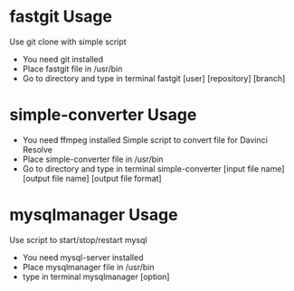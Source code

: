 # fastgit Usage
Use git clone with simple script
- You need git installed
- Place fastgit file in /usr/bin
- Go to directory and type in terminal fastgit [user] [repository] [branch]

# simple-converter Usage
- You need ffmpeg installed
Simple script to convert file for Davinci Resolve
- Place simple-converter file in /usr/bin
- Go to directory and type in terminal simple-converter [input file name] [output file name] [output file format]

# mysqlmanager Usage
Use script to start/stop/restart mysql
- You need mysql-server installed
- Place mysqlmanager file in /usr/bin
- type in terminal mysqlmanager [option]
